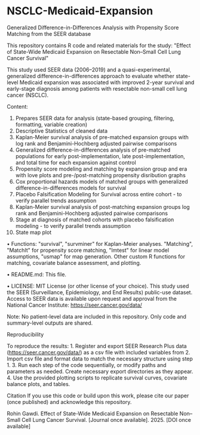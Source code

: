 # NSCLC-Medicaid-Expansion
Generalized Difference-in-Differences Analysis with Propensity Score Matching from the SEER database

This repository contains R code and related materials for the study:
"Effect of State-Wide Medicaid Expansion on Resectable Non–Small Cell Lung Cancer Survival"

This study used SEER data (2006–2019) and a quasi-experimental, generalized difference-in-differences approach to evaluate whether state-level Medicaid expansion was associated with improved 2-year survival and early-stage diagnosis among patients with resectable non-small cell lung cancer (NSCLC).

Content:
  1. Prepares SEER data for analysis (state-based grouping, filtering, formatting, variable creation)
  2. Descriptive Statistics of cleaned data
  3. Kaplan-Meier survival analysis of pre-matched expansion groups with log rank and Benjamini-Hochberg adjusted pairwise comparisons
  4. Generalized difference-in-differences analysis of pre-matched populations for early post-implementation, late post-implementation, and total time for each expansion against control
  5. Propensity score modeling and matching by expansion group and era with love plots and pre-/post-matching propensity disribution graphs
  6.  Cox proportional hazards models of matched groups with generalized difference-in-differences models for survival
  7.  Placebo Falsification Modeling for Survival across entire cohort - to verify parallel trends assumption
  8.  Kaplan-Meier survival analysis of post-matching expansion groups log rank and Benjamini-Hochberg adjusted pairwise comparisons
  9.  Stage at diagnosis of matched cohorts with placebo falsification modeling - to verify parallel trends assumption
  10.  State map plot


•	Functions: "survival", "survminer" for Kaplan-Meier analyses. "Matching", "MatchIt" for propensity score matching, "lmtest" for linear model assumptions, "usmap" for map generation. Other custom R functions for matching, covariate balance assessment, and plotting. 

•	README.md: This file.

•	LICENSE: MIT License (or other license of your choice).
This study used the SEER (Surveillance, Epidemiology, and End Results) public-use dataset. Access to SEER data is available upon request and approval from the National Cancer Institute: https://seer.cancer.gov/data/

Note: No patient-level data are included in this repository. Only code and summary-level outputs are shared.

Reproducibility

To reproduce the results:
	1.	Register and export SEER Research Plus data (https://seer.cancer.gov/data/) as a csv file with included variables from 
	2.	Import csv file and format  data to match the necessary structure using step 1. 
	3.	Run each step of the code sequentially, or modify paths and parameters as needed. Create necessary export directories as they appear. 
	4.	Use the provided plotting scripts to replicate survival curves, covariate balance plots, and tables.

Citation
If you use this code or build upon this work, please cite our paper (once published) and acknowledge this repository.

Rohin Gawdi. Effect of State-Wide Medicaid Expansion on Resectable Non–Small Cell Lung Cancer Survival. [Journal once available]. 2025. [DOI once available]
